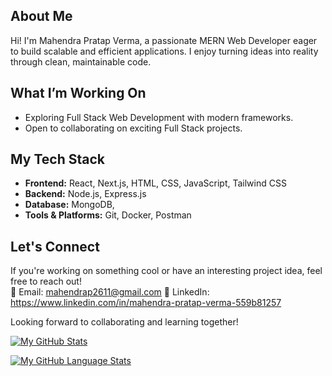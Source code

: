 

## About Me
Hi! I'm Mahendra Pratap Verma, a passionate MERN Web Developer eager to build scalable and efficient applications. I enjoy turning ideas into reality through clean, maintainable code.

## What I’m Working On
- Exploring Full Stack Web Development with modern frameworks.
- Open to collaborating on exciting Full Stack projects.

## My Tech Stack
- **Frontend:** React, Next.js, HTML, CSS, JavaScript, Tailwind CSS
- **Backend:** Node.js, Express.js
- **Database:** MongoDB,
- **Tools & Platforms:** Git, Docker, Postman

## Let's Connect
If you're working on something cool or have an interesting project idea, feel free to reach out!  
📧 Email: mahendrap2611@gmail.com
🔗 LinkedIn: https://www.linkedin.com/in/mahendra-pratap-verma-559b81257


Looking forward to collaborating and learning together!


[![My GitHub Stats](https://github-readme-stats.vercel.app/api/?username=Mahendra2611&count_private=true&theme=tokyonight&showicons=true)]()


[![My GitHub Language Stats](https://github-readme-stats.vercel.app/api/top-langs/?username=Mahendra2611&langs_count=5&theme=tokyonight)]()


